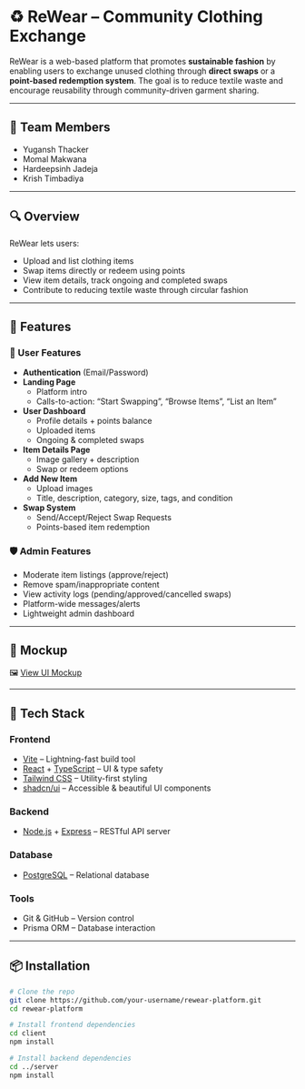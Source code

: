 # ♻️ ReWear – Community Clothing Exchange

ReWear is a web-based platform that promotes **sustainable fashion** by enabling users to exchange unused clothing through **direct swaps** or a **point-based redemption system**. The goal is to reduce textile waste and encourage reusability through community-driven garment sharing.

---

## 👥 Team Members

- Yugansh Thacker  
- Momal Makwana  
- Hardeepsinh Jadeja 
- Krish Timbadiya 

---

## 🔍 Overview

ReWear lets users:
- Upload and list clothing items
- Swap items directly or redeem using points
- View item details, track ongoing and completed swaps
- Contribute to reducing textile waste through circular fashion

---

## 🚀 Features

### 👤 User Features
- **Authentication** (Email/Password)
- **Landing Page**
  - Platform intro
  - Calls-to-action: “Start Swapping”, “Browse Items”, “List an Item”
- **User Dashboard**
  - Profile details + points balance
  - Uploaded items
  - Ongoing & completed swaps
- **Item Details Page**
  - Image gallery + description
  - Swap or redeem options
- **Add New Item**
  - Upload images
  - Title, description, category, size, tags, and condition
- **Swap System**
  - Send/Accept/Reject Swap Requests
  - Points-based item redemption

### 🛡️ Admin Features
- Moderate item listings (approve/reject)
- Remove spam/inappropriate content
- View activity logs (pending/approved/cancelled swaps)
- Platform-wide messages/alerts
- Lightweight admin dashboard

---

## 🎨 Mockup

🖼️ [View UI Mockup](https://app.excalidraw.com/l/65VNwvy7c4X/zEqG7IJrg0)

---

## 🧰 Tech Stack

### Frontend
- [Vite](https://vitejs.dev/) – Lightning-fast build tool
- [React](https://reactjs.org/) + [TypeScript](https://www.typescriptlang.org/) – UI & type safety
- [Tailwind CSS](https://tailwindcss.com/) – Utility-first styling
- [shadcn/ui](https://ui.shadcn.dev/) – Accessible & beautiful UI components

### Backend
- [Node.js](https://nodejs.org/) + [Express](https://expressjs.com/) – RESTful API server

### Database
- [PostgreSQL](https://www.postgresql.org/) – Relational database

### Tools
- Git & GitHub – Version control
- Prisma ORM – Database interaction


---

## 📦 Installation

```bash
# Clone the repo
git clone https://github.com/your-username/rewear-platform.git
cd rewear-platform

# Install frontend dependencies
cd client
npm install

# Install backend dependencies
cd ../server
npm install
